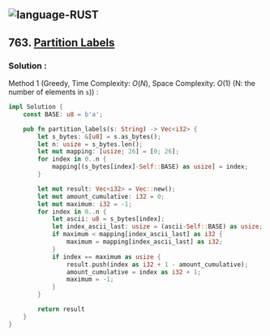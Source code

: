 ![language-RUST](https://img.shields.io/badge/RUST-8d4004?style=for-the-badge&logo=RUST)
---

## 763. [Partition Labels](https://leetcode.com/problems/partition-labels)

### Solution :

Method 1 (Greedy, Time Complexity: $O(N)$, Space Complexity: $O(1)$ (N: the number of elements in `s`)) :
```rust
impl Solution {
    const BASE: u8 = b'a';

    pub fn partition_labels(s: String) -> Vec<i32> {
        let s_bytes: &[u8] = s.as_bytes();
        let n: usize = s_bytes.len();
        let mut mapping: [usize; 26] = [0; 26];
        for index in 0..n {
            mapping[(s_bytes[index]-Self::BASE) as usize] = index;
        }

        let mut result: Vec<i32> = Vec::new();
        let mut amount_cumulative: i32 = 0;
        let mut maximum: i32 = -1;
        for index in 0..n {
            let ascii: u8 = s_bytes[index];
            let index_ascii_last: usize = (ascii-Self::BASE) as usize;
            if maximum < mapping[index_ascii_last] as i32 {
                maximum = mapping[index_ascii_last] as i32;
            }
            if index == maximum as usize {
                result.push(index as i32 + 1 - amount_cumulative);
                amount_cumulative = index as i32 + 1;
                maximum = -1;
            }
        }

        return result
    }
}
```
